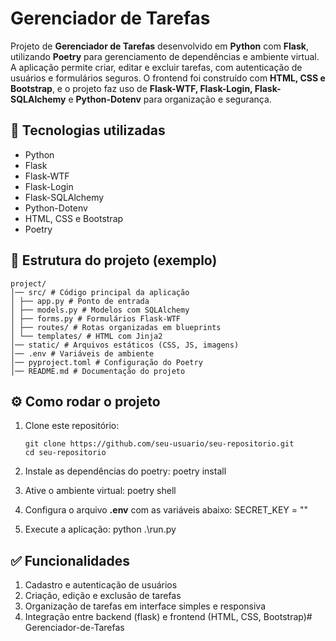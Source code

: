 # Gerenciador de Tarefas  

Projeto de **Gerenciador de Tarefas** desenvolvido em **Python** com **Flask**, utilizando **Poetry** para gerenciamento de dependências e ambiente virtual. A aplicação permite criar, editar e excluir tarefas, com autenticação de usuários e formulários seguros. O frontend foi construído com **HTML, CSS e Bootstrap**, e o projeto faz uso de **Flask-WTF, Flask-Login, Flask-SQLAlchemy** e **Python-Dotenv** para organização e segurança.  

## 🚀 Tecnologias utilizadas  
- Python  
- Flask  
- Flask-WTF  
- Flask-Login  
- Flask-SQLAlchemy  
- Python-Dotenv  
- HTML, CSS e Bootstrap  
- Poetry  

## 📂 Estrutura do projeto (exemplo)  
```
project/
│── src/ # Código principal da aplicação
│ ├── app.py # Ponto de entrada
│ ├── models.py # Modelos com SQLAlchemy
│ ├── forms.py # Formulários Flask-WTF
│ ├── routes/ # Rotas organizadas em blueprints
│ └── templates/ # HTML com Jinja2
│── static/ # Arquivos estáticos (CSS, JS, imagens)
│── .env # Variáveis de ambiente
│── pyproject.toml # Configuração do Poetry
│── README.md # Documentação do projeto
```

## ⚙️ Como rodar o projeto  
1. Clone este repositório:  
   ```
   git clone https://github.com/seu-usuario/seu-repositorio.git
   cd seu-repositorio
   ```

2. Instale as dependências do poetry:
    poetry install

3. Ative o ambiente virtual:
    poetry shell

4. Configura o arquivo **.env** com as variáveis abaixo:
    SECRET_KEY = ""

5. Execute a aplicação:
    python .\run.py

## ✅ Funcionalidades

1. Cadastro e autenticação de usuários
2. Criação, edição e exclusão de tarefas
3. Organização de tarefas em interface simples e responsiva
4. Integração entre backend (flask) e frontend (HTML, CSS, Bootstrap)#   G e r e n c i a d o r - d e - T a r e f a s  
 